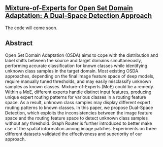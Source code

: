 ## [Mixture-of-Experts for Open Set Domain Adaptation: A Dual-Space Detection Approach](https://arxiv.org/abs/2311.00285)
The code will come soon.

## Abstract
Open Set Domain Adaptation (OSDA) aims to cope with the distribution and label shifts between the source and target domains simultaneously, performing accurate classification for known classes while identifying unknown class samples in the target domain. Most existing OSDA approaches, depending on the final image feature space of deep models, require manually tuned thresholds, and may easily misclassify unknown samples as known classes. Mixture-of-Experts (MoE) could be a remedy. Within a MoE, different experts handle distinct input features, producing unique expert routing patterns for various classes in a routing feature space. As a result, unknown class samples may display different expert routing patterns to known classes. In this paper, we propose Dual-Space Detection, which exploits the inconsistencies between the image feature space and the routing feature space to detect unknown class samples without any threshold. Graph Router is further introduced to better make use of the spatial information among image patches. Experiments on three different datasets validated the effectiveness and superiority of our approach.
